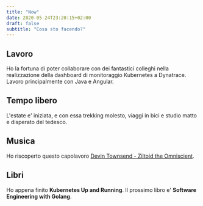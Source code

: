 ```yaml
---
title: "Now"
date: 2020-05-24T23:20:15+02:00
draft: false
subtitle: "Cosa sto facendo?"
---
```


## Lavoro
Ho la fortuna di poter collaborare con dei fantastici colleghi nella realizzazione della
dashboard di monitoraggio Kubernetes a Dynatrace. Lavoro principalmente con Java e Angular.

## Tempo libero
L'estate e' iniziata, e con essa trekking molesto, viaggi in bici e studio matto e
disperato del tedesco.

## Musica
Ho riscoperto questo capolavoro [Devin Townsend - Ziltoid the Omniscient](https://open.spotify.com/album/6YjSKoG1zWPa3Ooa2tmkpy?si=qnSyCG8ET2yh0lqiOfcQ2A).

## Libri
Ho appena finito **Kubernetes Up and Running**. Il prossimo libro e' **Software Engineering with Golang**.